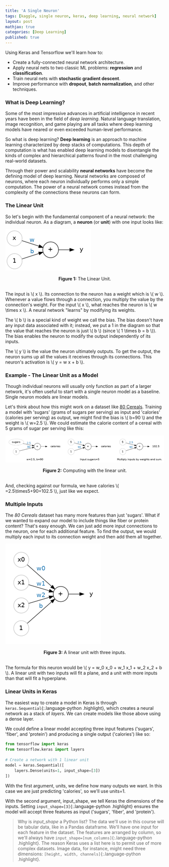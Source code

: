 ```yaml
---
title: 'A Single Neuron'
tags: [kaggle, single neuron, keras, deep learning, neural network]
layout: post
mathjax: true
categories: [Deep Learning]
published: true
---
```


Using Keras and Tensorflow we'll learn how to:

- Create a fully-connected neural network architecture.
- Apply neural nets to two classic ML problems: **regression** and **classification**.
- Train neural nets with **stochastic gradient descent**.
- Improve performance with **dropout**, **batch normalization**, and other techniques.

### What is Deep Learning?

Some of the most impressive advances in artificial intelligence in recent years have been in the field of *deep learning*. Natural language translation, image recognition, and game playing are all tasks where deep learning models have neared or even exceeded human-level performance.

So what is deep learning? **Deep learning** is an approach to machine learning characterized by deep stacks of computations. This depth of computation is what has enabled deep learning models to disentangle the kinds of complex and hierarchical patterns found in the most challenging real-world datasets.

Through their power and scalability **neural networks** have become the defining model of deep learning. Neural networks are composed of neurons, where each neuron individually performs only a simple computation. The power of a neural network comes instead from the complexity of the connections these neurons can form.

### The Linear Unit

So let's begin with the fundamental component of a neural network: the individual neuron. As a diagram, a **neuron** (or **unit**) with one input looks like:

[![png](https://raw.githubusercontent.com/sourestdeeds/sourestdeeds.github.io/main/_posts/2021-12-11-single-neuron/1.png#center)](https://raw.githubusercontent.com/sourestdeeds/sourestdeeds.github.io/main/_posts/2021-12-11-single-neuron/1.png)<center><b>Figure 1:</b> The Linear Unit.</center><br> 

The input is \\( x \\). Its connection to the neuron has a weight which is \\( w \\). Whenever a value flows through a connection, you multiply the value by the connection's weight. For the input \\( x \\), what reaches the neuron is \\( w \times x \\). A neural network "learns" by modifying its weights.

The \\( b \\) is a special kind of weight we call the bias. The bias doesn't have any input data associated with it; instead, we put a 1 in the diagram so that the value that reaches the neuron is just \\( b \\) (since \\( 1 \times b = b \\)). The bias enables the neuron to modify the output independently of its inputs.

The \\( y \\) is the value the neuron ultimately outputs. To get the output, the neuron sums up all the values it receives through its connections. This neuron's activation is \\( y = w x + b \\).


### Example - The Linear Unit as a Model

Though individual neurons will usually only function as part of a larger network, it's often useful to start with a single neuron model as a baseline. Single neuron models are linear models.

Let's think about how this might work on a dataset like [80 Cereals](https://www.kaggle.com/crawford/80-cereals). Training a model with 'sugars' (grams of sugars per serving) as input and 'calories' (calories per serving) as output, we might find the bias is \\( b=90 \\) and the weight is \\( w=2.5 \\). We could estimate the calorie content of a cereal with 5 grams of sugar per serving like this:

[![png](https://raw.githubusercontent.com/sourestdeeds/sourestdeeds.github.io/main/_posts/2021-12-11-single-neuron/2.png#center)](https://raw.githubusercontent.com/sourestdeeds/sourestdeeds.github.io/main/_posts/2021-12-11-single-neuron/2.png)<center><b>Figure 2:</b> Computing with the linear unit.</center><br> 

And, checking against our formula, we have calories \\( =2.5\times5+90=102.5 \\), just like we expect.

### Multiple Inputs

The *80 Cereals* dataset has many more features than just 'sugars'. What if we wanted to expand our model to include things like fiber or protein content? That's easy enough. We can just add more input connections to the neuron, one for each additional feature. To find the output, we would multiply each input to its connection weight and then add them all together.

[![png](https://raw.githubusercontent.com/sourestdeeds/sourestdeeds.github.io/main/_posts/2021-12-11-single-neuron/3.png#center)](https://raw.githubusercontent.com/sourestdeeds/sourestdeeds.github.io/main/_posts/2021-12-11-single-neuron/3.png)<center><b>Figure 3:</b> A linear unit with three inputs.</center><br> 

The formula for this neuron would be \\( y = w_0 x_0 + w_1 x_1 + w_2 x_2 + b \\). A linear unit with two inputs will fit a plane, and a unit with more inputs than that will fit a hyperplane.

### Linear Units in Keras

The easiest way to create a model in Keras is through `keras.Sequential`{:.language-python .highlight}, which creates a neural network as a stack of *layers*. We can create models like those above using a dense layer.

We could define a linear model accepting three input features ('sugars', 'fiber', and 'protein') and producing a single output ('calories') like so:

```python
from tensorflow import keras
from tensorflow.keras import layers

# Create a network with 1 linear unit
model = keras.Sequential([
    layers.Dense(units=1, input_shape=[3])
])
```


With the first argument, units, we define how many outputs we want. In this case we are just predicting 'calories', so we'll use units=1.

With the second argument, input_shape, we tell Keras the dimensions of the inputs. Setting `input_shape=[3]`{:.language-python .highlight} ensures the model will accept three features as input ('sugars', 'fiber', and 'protein').

> Why is *input_shape* a Python list?
> The data we'll use in this course will be tabular data, like in a Pandas dataframe. We'll have one input for each feature in the dataset. The features are arranged by column, so we'll always have `input_shape=[num_columns]`{:.language-python .highlight}. The reason Keras uses a list here is to permit use of more complex datasets. Image data, for instance, might need three dimensions: `[height, width, channels]`{:.language-python .highlight}.


